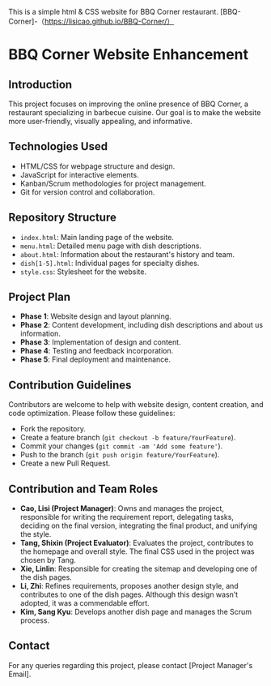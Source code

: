 This is a simple html &amp; CSS website for BBQ Corner restaurant.
[BBQ-Corner]-（https://lisicao.github.io/BBQ-Corner/）

# BBQ Corner Website Enhancement

## Introduction
This project focuses on improving the online presence of BBQ Corner, a restaurant specializing in barbecue cuisine. Our goal is to make the website more user-friendly, visually appealing, and informative.

## Technologies Used
- HTML/CSS for webpage structure and design.
- JavaScript for interactive elements.
- Kanban/Scrum methodologies for project management.
- Git for version control and collaboration.

## Repository Structure
- `index.html`: Main landing page of the website.
- `menu.html`: Detailed menu page with dish descriptions.
- `about.html`: Information about the restaurant's history and team.
- `dish[1-5].html`: Individual pages for specialty dishes.
- `style.css`: Stylesheet for the website.

## Project Plan
- **Phase 1**: Website design and layout planning.
- **Phase 2**: Content development, including dish descriptions and about us information.
- **Phase 3**: Implementation of design and content.
- **Phase 4**: Testing and feedback incorporation.
- **Phase 5**: Final deployment and maintenance.

## Contribution Guidelines
Contributors are welcome to help with website design, content creation, and code optimization. Please follow these guidelines:
- Fork the repository.
- Create a feature branch (`git checkout -b feature/YourFeature`).
- Commit your changes (`git commit -am 'Add some feature'`).
- Push to the branch (`git push origin feature/YourFeature`).
- Create a new Pull Request.

## Contribution and Team Roles

- **Cao, Lisi (Project Manager)**: Owns and manages the project, responsible for writing the requirement report, delegating tasks, deciding on the final version, integrating the final product, and unifying the style.
- **Tang, Shixin (Project Evaluator)**: Evaluates the project, contributes to the homepage and overall style. The final CSS used in the project was chosen by Tang.
- **Xie, Linlin**: Responsible for creating the sitemap and developing one of the dish pages.
- **Li, Zhi**: Refines requirements, proposes another design style, and contributes to one of the dish pages. Although this design wasn’t adopted, it was a commendable effort.
- **Kim, Sang Kyu**: Develops another dish page and manages the Scrum process.


## Contact
For any queries regarding this project, please contact [Project Manager's Email].


